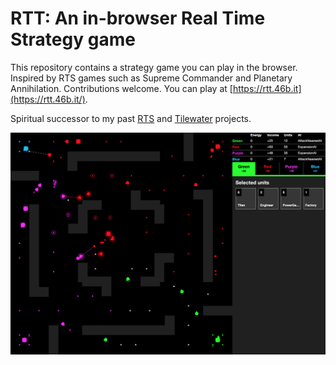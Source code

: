 # RTT: An in-browser Real Time Strategy game

This repository contains a strategy game you can play in the browser. Inspired by RTS games such as Supreme Commander and Planetary Annihilation. Contributions welcome. You can play at [https://rtt.46b.it](https://rtt.46b.it/).

Spiritual successor to my past [RTS](https://github.com/46bit/rts) and [Tilewater](https://github.com/46bit/tilewater) projects.

<a href="https://rtt.46b.it"><img src="screenshot.png" alt="Screenshot previewing RTT's gameplay"></a>
